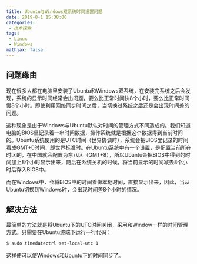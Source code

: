 ```yaml
---
title: Ubuntu与Windows双系统时间设置问题 
date: 2019-8-1 15:38:00
categories:
 - 技术探索
tags: 
 - Linux
 - Windows
mathjax: false
---
```


## 问题缘由

现在很多人都在电脑里安装了Ubuntu和Windows双系统，在安装完系统之后会发现，系统的显示时间经常会出问题，要么比正常时间快8个小时，要么比正常时间慢8个小时。即使利用网络同步时间之后，当切换过系统之后还是会出现时间差的问题。

这种现象是由于Windows与Ubuntu默认对时间的管理方式不同造成的。我们知道电脑的BIOS里记录着一串时间数据，操作系统就是根据这个数据得到当前时间的。Ubuntu系统使用的是UTC时间（世界协调时），系统会把BIOS里记录的时间看成GMT+0时间，即世界标准时。在Ubuntu系统中有一个设置，是配置当前所在时区的，在中国就会配置为东八区（GMT+8），所以Ubuntu会把BIOS中得到的时间加上8个小时显示出来，随后在系统关机的时候，将当前显示的时间减去8个小时后存入BIOS中。

而在Windows中，会将BIOS中的时间看做本地时间，直接显示出来，因此，当从Ubuntu切换到Windows时，会出现时间差8个小时的情况。

## 解决方法

最简单的方法就是将Ubuntu下的UTC时间关闭，采用和Window一样的时间管理方式。只需要在Ubuntu终端下运行一行代码：

```bash
$ sudo timedatectrl set-local-utc 1
```

这样便可以使Windows和Ubuntu下的时间同步了。
